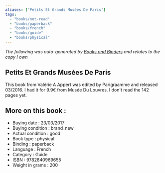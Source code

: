 ```yaml
---
aliases: ["Petits Et Grands Musées De Paris"] 
tags: 
  - "books/not-read" 
  - "books/paperback" 
  - "books/french"
  - "books/guide"
  - "books/physical"
---
```


_The following was auto-generated by [Books and Binders](Books%20and%20Binders.md) and relates to the copy I own_
## Petits Et Grands Musées De Paris
This book from Valérie A Appert was edited by Parigraamme and released 03/2016. I had it for 9.9€ from Musée Du Louvres. I don't read the 142 pages yet.

## More on this book :
- Buying date : 23/03/2017
- Buying condition : brand_new
- Actual condition : good
- Book type : physical
- Binding : paperback
- Language : French
- Category : Guide
- ISBN : 9782840969655
- Weight in grams : 200
